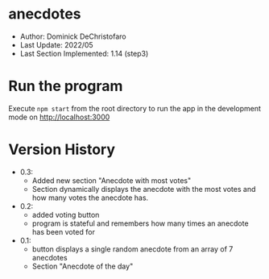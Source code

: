 # anecdotes
- Author: Dominick DeChristofaro
- Last Update: 2022/05
- Last Section Implemented: 1.14 (step3)

# Run the program
Execute `npm start` from the root directory to run the app in the development mode on [http://localhost:3000](http://localhost:3000)

# Version History
- 0.3:
  - Added new section "Anecdote with most votes"
  - Section dynamically displays the anecdote with the most votes and how many votes the anecdote has.
- 0.2:
  - added voting button
  - program is stateful and remembers how many times an anecdote has been voted for
- 0.1:
  - button displays a single random anecdote from an array of 7 anecdotes
  - Section "Anecdote of the day"